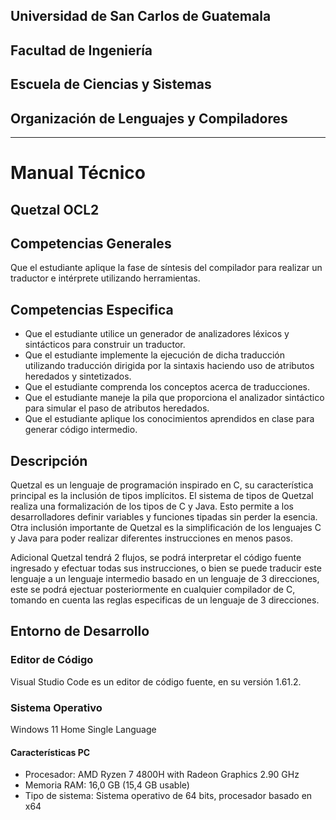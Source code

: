 ## Universidad de San Carlos de Guatemala
## Facultad de Ingeniería
## Escuela de Ciencias y Sistemas
## Organización de Lenguajes y Compiladores 

___
# Manual Técnico
## Quetzal OCL2


## Competencias Generales 
Que el estudiante aplique la fase de síntesis del compilador para realizar un traductor e intérprete utilizando herramientas.

## Competencias Especifica 
-	Que el estudiante utilice un generador de analizadores léxicos y sintácticos para construir un traductor. 
-	Que el estudiante implemente la ejecución de dicha traducción utilizando traducción dirigida por la sintaxis haciendo uso de atributos heredados y sintetizados. 
-	Que el estudiante comprenda los conceptos acerca de traducciones. 
-	Que el estudiante maneje la pila que proporciona el analizador sintáctico para simular el paso de atributos heredados. 
-	Que el estudiante aplique los conocimientos aprendidos en clase para generar código intermedio. 

## Descripción 
Quetzal es un lenguaje de programación inspirado en C, su característica principal es la inclusión de tipos implícitos. El sistema de tipos de Quetzal realiza una formalización de los tipos de C y Java. Esto permite a los desarrolladores definir variables y funciones tipadas sin perder la esencia. Otra inclusión importante de Quetzal es la simplificación de los lenguajes C y Java para poder realizar diferentes instrucciones en menos pasos.

Adicional Quetzal tendrá 2 flujos, se podrá interpretar el código fuente ingresado y efectuar todas sus instrucciones, o bien se puede traducir este lenguaje a un lenguaje intermedio basado en un lenguaje de 3 direcciones, este se podrá ejectuar posteriormente en cualquier compilador de C, tomando en cuenta las reglas especificas de un lenguaje de 3 direcciones.
 
## Entorno de Desarrollo
### Editor de Código
Visual Studio Code es un editor de código fuente, en su versión 1.61.2.
### Sistema Operativo
Windows 11 Home Single Language
#### Características PC
- Procesador: AMD Ryzen 7 4800H with Radeon Graphics            2.90 GHz
- Memoria RAM: 16,0 GB (15,4 GB usable)
- Tipo de sistema: Sistema operativo de 64 bits, procesador basado en x64